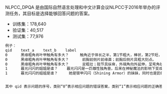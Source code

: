 NLPCC_DPQA 是由国际自然语言处理和中文计算会议NLPCC于2016年举办的评测任务，其目标是选择能够回答问题的答案。

- 训练集：178,640
- 验证集：40,517
- 测试集：77,976



```bash
例子：
qid    text_a    text_b    label
0      黑缘粗角肖叶甲触角有多大？     触角近于体长之半，第1节粗大，棒状，第2节短，椭圆形，3、4两节细长，稍短于第5节，第5节基细端粗，末端6节明显粗大。 1
0      黑缘粗角肖叶甲触角有多大？      前胸前侧片前缘直；前胸后侧片具粗大刻点。        0
0      黑缘粗角肖叶甲触角有多大？      足粗壮；胫节具纵脊，外端角向外延伸，呈弯角状；爪具附齿。        0
1      暮光闪闪的姐姐是谁？    暮光闪闪是一匹雌性独角兽，后来在神秘魔法的影响下变成了空角兽（公主），她是《我的小马驹：友情是魔法》（英文名：My Little Pony：Friendship is Magic）中的主角之一。       0
1      暮光闪闪的姐姐是谁？     她是银甲闪闪（Shining Armor）的妹妹，同时也是韵律公主（Princess Cadance）的小姑子。    1


其中 qid 表示问题的序号，类别“0”表示相应问题的错误答案，类别“1”表示相应问题的正确答案。每个字段以 tab 键分隔。

```

